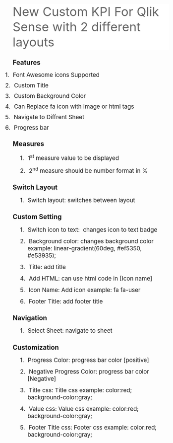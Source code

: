 
<div class=WordSection1>

<p class=MsoNormal style='margin-bottom:0in;margin-bottom:.0001pt;line-height:
normal;background:white'><span style='font-size:30.0pt;color:#646464'>New
Custom KPI For Qlik Sense with 2 different layouts</span></p>

<h2>Features</h2>

<p class=MsoListParagraphCxSpFirst style='text-indent:-.25in'><span
style='font-size:14.0pt;line-height:107%'>1.<span style='font:7.0pt "Times New Roman"'>&nbsp;&nbsp;&nbsp;&nbsp;
</span></span><span style='font-size:14.0pt;line-height:107%'>Font Awesome
icons Supported</span></p>

<p class=MsoListParagraphCxSpMiddle style='text-indent:-.25in'><span
style='font-size:14.0pt;line-height:107%'>2.<span style='font:7.0pt "Times New Roman"'>&nbsp;&nbsp;&nbsp;&nbsp;
</span></span><span style='font-size:14.0pt;line-height:107%'>Custom Title</span></p>

<p class=MsoListParagraphCxSpMiddle style='text-indent:-.25in'><span
style='font-size:14.0pt;line-height:107%'>3.<span style='font:7.0pt "Times New Roman"'>&nbsp;&nbsp;&nbsp;&nbsp;
</span></span><span style='font-size:14.0pt;line-height:107%'>Custom Background
Color</span></p>

<p class=MsoListParagraphCxSpMiddle style='text-indent:-.25in'><span
style='font-size:14.0pt;line-height:107%'>4.<span style='font:7.0pt "Times New Roman"'>&nbsp;&nbsp;&nbsp;&nbsp;
</span></span><span style='font-size:14.0pt;line-height:107%'>Can Replace fa
icon with Image or html tags</span></p>

<p class=MsoListParagraphCxSpMiddle style='text-indent:-.25in'><span
style='font-size:14.0pt;line-height:107%'>5.<span style='font:7.0pt "Times New Roman"'>&nbsp;&nbsp;&nbsp;&nbsp;
</span></span><span style='font-size:14.0pt;line-height:107%'>Navigate to
Diffrent Sheet</span></p>

<p class=MsoListParagraphCxSpLast style='text-indent:-.25in'><span
style='font-size:14.0pt;line-height:107%'>6.<span style='font:7.0pt "Times New Roman"'>&nbsp;&nbsp;&nbsp;&nbsp;
</span></span><span style='font-size:14.0pt;line-height:107%'>Progress bar</span></p>

<h2>Measures</h2>

<p class=MsoNoSpacing style='margin-left:.5in;text-indent:-.25in'><span
style='font-size:14.0pt'>1.<span style='font:7.0pt "Times New Roman"'>&nbsp;&nbsp;&nbsp;&nbsp;
</span></span><span style='font-size:14.0pt'>1<sup>st</sup> measure value to be
displayed</span></p>

<p class=MsoNoSpacing style='margin-left:.5in;text-indent:-.25in'><span
style='font-size:14.0pt'>2.<span style='font:7.0pt "Times New Roman"'>&nbsp;&nbsp;&nbsp;&nbsp;
</span></span><span style='font-size:14.0pt'>2<sup>nd</sup> measure should be
number format in %</span></p>

<h2>Switch Layout</h2>

<p class=MsoNoSpacing style='margin-left:.5in;text-indent:-.25in'><span
style='font-size:14.0pt'>1.<span style='font:7.0pt "Times New Roman"'>&nbsp;&nbsp;&nbsp;&nbsp;
</span></span><span style='font-size:14.0pt'>Switch layout: switches between
layout</span></p>

<h2>Custom Setting</h2>

<p class=MsoNoSpacing style='margin-left:.5in;text-indent:-.25in'><span
style='font-size:14.0pt'>1.<span style='font:7.0pt "Times New Roman"'>&nbsp;&nbsp;&nbsp;&nbsp;
</span></span><span style='font-size:14.0pt'>Switch icon to text:  changes icon
to text badge</span></p>

<p class=MsoNoSpacing style='margin-left:.5in;text-indent:-.25in'><span
style='font-size:14.0pt'>2.<span style='font:7.0pt "Times New Roman"'>&nbsp;&nbsp;&nbsp;&nbsp;
</span></span><span style='font-size:14.0pt'>Background color: changes
background color example: linear-gradient(60deg, #ef5350, #e53935);</span></p>

<p class=MsoNoSpacing style='margin-left:.5in;text-indent:-.25in'><span
style='font-size:14.0pt'>3.<span style='font:7.0pt "Times New Roman"'>&nbsp;&nbsp;&nbsp;&nbsp;
</span></span><span style='font-size:14.0pt'>Title: add title</span></p>

<p class=MsoNoSpacing style='margin-left:.5in;text-indent:-.25in'><span
style='font-size:14.0pt'>4.<span style='font:7.0pt "Times New Roman"'>&nbsp;&nbsp;&nbsp;&nbsp;
</span></span><span style='font-size:14.0pt'>Add HTML: can use html code in
[Icon name]</span></p>

<p class=MsoNoSpacing style='margin-left:.5in;text-indent:-.25in'><span
style='font-size:14.0pt'>5.<span style='font:7.0pt "Times New Roman"'>&nbsp;&nbsp;&nbsp;&nbsp;
</span></span><span style='font-size:14.0pt'>Icon Name: Add icon example: fa
fa-user</span></p>

<p class=MsoNoSpacing style='margin-left:.5in;text-indent:-.25in'><span
style='font-size:14.0pt'>6.<span style='font:7.0pt "Times New Roman"'>&nbsp;&nbsp;&nbsp;&nbsp;
</span></span><span style='font-size:14.0pt'>Footer Title: add footer title</span></p>

<h2>Navigation</h2>

<p class=MsoNoSpacing style='margin-left:.5in;text-indent:-.25in'><span
style='font-size:14.0pt'>1.<span style='font:7.0pt "Times New Roman"'>&nbsp;&nbsp;&nbsp;&nbsp;
</span></span><span style='font-size:14.0pt'>Select Sheet: navigate to sheet</span></p>

<h2>Customization</h2>

<p class=MsoNoSpacing style='margin-left:.5in;text-indent:-.25in'><span
style='font-size:14.0pt'>1.<span style='font:7.0pt "Times New Roman"'>&nbsp;&nbsp;&nbsp;&nbsp;
</span></span><span style='font-size:14.0pt'>Progress Color: progress bar color
[positive]</span></p>

<p class=MsoNoSpacing style='margin-left:.5in;text-indent:-.25in'><span
style='font-size:14.0pt'>2.<span style='font:7.0pt "Times New Roman"'>&nbsp;&nbsp;&nbsp;&nbsp;
</span></span><span style='font-size:14.0pt'>Negative Progress Color: progress
bar color [Negative]</span></p>

<p class=MsoNoSpacing style='margin-left:.5in;text-indent:-.25in'><span
style='font-size:14.0pt'>3.<span style='font:7.0pt "Times New Roman"'>&nbsp;&nbsp;&nbsp;&nbsp;
</span></span><span style='font-size:14.0pt'>Title css: Title css example:
color:red; background-color:gray;</span></p>

<p class=MsoNoSpacing style='margin-left:.5in;text-indent:-.25in'><span
style='font-size:14.0pt'>4.<span style='font:7.0pt "Times New Roman"'>&nbsp;&nbsp;&nbsp;&nbsp;
</span></span><span style='font-size:14.0pt'>Value css: Value css example:
color:red; background-color:gray;</span></p>

<p class=MsoNoSpacing style='margin-left:.5in;text-indent:-.25in'><span
style='font-size:14.0pt'>5.<span style='font:7.0pt "Times New Roman"'>&nbsp;&nbsp;&nbsp;&nbsp;
</span></span><span style='font-size:14.0pt'>Footer Title css: Footer css
example: color:red; background-color:gray;</span></p>

</div>
